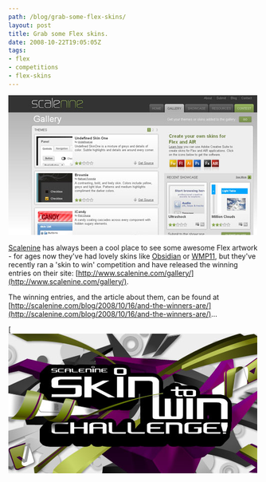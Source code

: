 ```yaml
---
path: /blog/grab-some-flex-skins/
layout: post
title: Grab some Flex skins.
date: 2008-10-22T19:05:05Z
tags:
- flex
- competitions
- flex-skins
---
```


![](skintowin2.jpg)

[Scalenine](http://www.scalenine.com) has always been a cool place to see some awesome Flex artwork - for ages now they've had lovely skins like [Obsidian](http://www.scalenine.com/themes/obsidian/obsidian.html) or [WMP11](http://www.scalenine.com/themes/wmp11/wmp11.html), but they've recently ran a 'skin to win' competition and have released the winning entries on their site: [http://www.scalenine.com/gallery/](http://www.scalenine.com/gallery/).

The winning entries, and the article about them, can be found at [http://scalenine.com/blog/2008/10/16/and-the-winners-are/](http://scalenine.com/blog/2008/10/16/and-the-winners-are/)...

[![](skintowin.jpg)